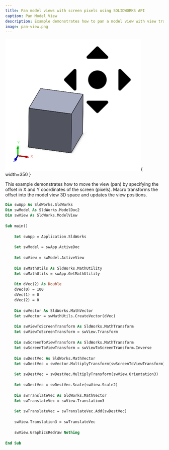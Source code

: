 ```yaml
---
title: Pan model views with screen pixels using SOLIDWORKS API
caption: Pan Model View
description: Example demonstrates how to pan a model view with view transforms by providing the offset in the screen pixels
image: pan-view.png
---
```

![Model View Panning](pan-view.png){ width=350 }

This example demonstrates how to move the view (pan) by specifying the offset in X and Y coordinates of the screen (pixels). Macro transforms the offset into the model view 3D space and updates the view positions.

~~~ vb
Dim swApp As SldWorks.SldWorks
Dim swModel As SldWorks.ModelDoc2
Dim swView As SldWorks.ModelView

Sub main()

    Set swApp = Application.SldWorks
    
    Set swModel = swApp.ActiveDoc
    
    Set swView = swModel.ActiveView
    
    Dim swMathUtils As SldWorks.MathUtility
    Set swMathUtils = swApp.GetMathUtility
    
    Dim dVec(2) As Double
    dVec(0) = 100
    dVec(1) = 0
    dVec(2) = 0
    
    Dim swVector As SldWorks.MathVector
    Set swVector = swMathUtils.CreateVector(dVec)
    
    Dim swViewToScreenTransform As SldWorks.MathTransform
    Set swViewToScreenTransform = swView.Transform
    
    Dim swScreenToViewTransform As SldWorks.MathTransform
    Set swScreenToViewTransform = swViewToScreenTransform.Inverse
    
    Dim swDestVec As SldWorks.MathVector
    Set swDestVec = swVector.MultiplyTransform(swScreenToViewTransform)
    
    Set swDestVec = swDestVec.MultiplyTransform(swView.Orientation3)
    
    Set swDestVec = swDestVec.Scale(swView.Scale2)
    
    Dim swTranslateVec As SldWorks.MathVector
    Set swTranslateVec = swView.Translation3
    
    Set swTranslateVec = swTranslateVec.Add(swDestVec)
    
    swView.Translation3 = swTranslateVec
    
    swView.GraphicsRedraw Nothing
    
End Sub
~~~


